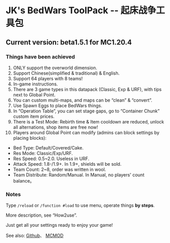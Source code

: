 # JK's BedWars ToolPack -- 起床战争工具包
## Current version: beta1.5.1 for MC1.20.4
### Things have been achieved

1. ONLY support the overworld dimension.
1. Support Chinese(simplified & traditional) & English.
1. Support 64 players with 8 teams!
1. In-game instructions.
1. There are 3 game types in this datapack (Classic, Exp & URF), with tips next to Global Point.
1. You can custom multi-maps, and maps can be “clean” & “convert”.
1. Use Spawn Eggs to place BedWars things.
1. In “Operation Table”, you can set stage gaps, go to “Container Chunk” custom item prices.
1. There is a Test Mode: Rebirth time & Item cooldown are reduced, unlock all alternations, shop items are free now!
1. Players around Global Point can modify (admins can block settings by placing blocks):
- Bed Type: Default/Covered/Cake.
- Res Mode: Classic/Exp/URF.
- Res Speed: 0.5~2.0. Useless in URF.
- Attack Speed: 1.8-/1.9+. In 1.9+, shields will be sold.
- Team Count: 2~8, order was written in wool.
- Team Distribute: Random/Manual. In Manual, no players' count balance。

### Notes

Type `/reload` or `/function #load` to use menu, operate things **by steps**.

More description, see “How2use”.

Just get all your settings ready to enjoy your game!

See also: [Github]、 [MCMOD]

[Github]: https://github.com/JesKi13567/BedWars
[MCMOD]: https://www.mcmod.cn/class/10014.html